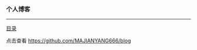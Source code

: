 ### 个人博客
---------

[目录](https://github.com/MAJIANYANG666/blog)

点击查看 https://github.com/MAJIANYANG666/blog
